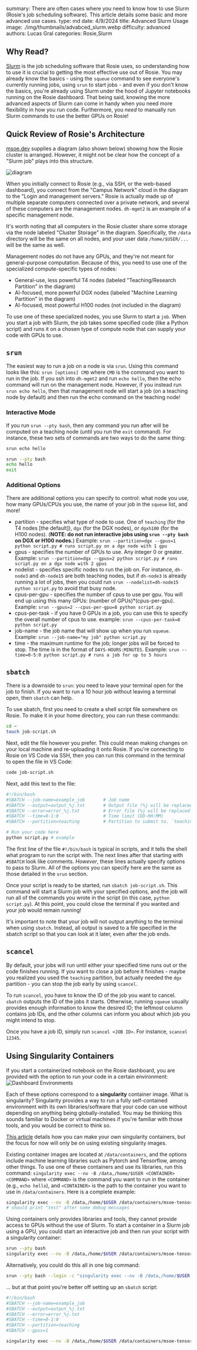 summary: There are often cases where you need to know how to use Slurm (Rosie's job scheduling software). This article details some basic and more advanced use cases.
type: md
date: 4/9/2024
title: Advanced Slurm Usage
image: ./img/thumbnails/advabced_slurm.webp
difficulty: advanced
authors: Lucas Gral
categories: Rosie,Slurm

## Why Read?

[Slurm](https://slurm.schedmd.com/) is the job scheduling software that Rosie uses, so understanding how to use it is crucial to getting the most effective use out of Rosie. You may already know the basics - using the `squeue` command to see everyone's currently running jobs, using `srun` to start jobs - and even if you don't know the basics, you're already using Slurm under the hood of Jupyter notebooks running on the Rosie dashboard. That being said, knowing the more advanced aspects of Slurm can come in handy when you need more flexibility in how you run code. Furthermore, you *need* to manually run Slurm commands to use the better GPUs on Rosie!

## Quick Review of Rosie's Architecture

[msoe.dev](https://msoe.dev/#/about) supplies a diagram (also shown below) showing how the Rosie cluster is arranged. However, it might not be clear how the concept of a "Slurm job" plays into this structure.

![diagram](./img/article_content/cluster_overview.png)

When you initially connect to Rosie (e.g., via SSH, or the web-based dashboard), you connect from the "Campus Network" cloud in the diagram to the "Login and management servers." Rosie is actually made up of multiple separate computers connected over a private network, and several of these computers are the management nodes. `dh-mgmt2` is an example of a specific management node.

It's worth noting that all computers in the Rosie cluster share some storage via the node labeled "Cluster Storage" in the diagram. Specifically, the `/data` directory will be the same on all nodes, and your user data `/home/$USER/...` will be the same as well.

Management nodes do not have any GPUs, and they're not meant for general-purpose computation. Because of this, you need to use one of the specialized compute-specific types of nodes:
- General-use, less powerful T4 nodes (labeled "Teaching/Research Partition" in the diagram)
- AI-focused, more powerful DGX nodes (labeled "Machine Learning Partition" in the diagram)
- AI-focused, most powerful H100 nodes (not included in the diagram)

To use one of these specialized nodes, you use Slurm to start a `job`. When you start a job with Slurm, the job takes some specified code (like a Python script) and runs it on a chosen type of compute node that can supply your code with GPUs to use.

## `srun`

The easiest way to run a job on a node is via `srun`. Using this command looks like this: `srun [options] CMD` where `CMD` is the command you want to run in the job. If you ssh into `dh-mgmt2` and run `echo hello`, then the echo command will run on the management node. However, if you instead run `srun echo hello`, then that management node will start a job (on a teaching node by default) and then run the echo command on the teaching node!

### Interactive Mode

If you run `srun --pty bash`, then any command you run after will be computed on a teaching node (until you run the `exit` command). For instance, these two sets of commands are two ways to do the same thing:

```bash
srun echo hello
```

```bash
srun --pty bash
echo hello
exit
```

### Additional Options

There are additional options you can specify to control: what node you use, how many GPUs/CPUs you use, the name of your job in the `squeue` list, and more!

- partition - specifies what type of node to use. One of `teaching` (for the T4 nodes [the default]), `dgx` (for the DGX nodes), or `dgxh100` (for the H100 nodes). (**NOTE: do not run interactive jobs using `srun --pty bash` on DGX or H100 nodes.**) Example: `srun --partition=dgx --gpus=1 python script.py # runs script.py on a dgx node with 1 gpu`
- gpus - specifies the number of GPUs to use. Any integer 0 or greater. Example: `srun --partition=dgx --gpus=2 python script.py # runs script.py on a dgx node with 2 gpus`
- nodelist - specifies specific nodes to run the job on. For instance, `dh-node3` and `dh-node15` are both teaching nodes, but if `dh-node3` is already running a lot of jobs, then you could run `srun --nodelist=dh-node15 python script.py` to avoid that busy node.
- cpus-per-gpu - specifies the number of cpus to use per gpu. You will end up using this many GPUs: (number of GPUs)*(cpus-per-gpu). Example: `srun --gpus=2 --cpus-per-gpu=8 python script.py`
- cpus-per-task - if you have 0 GPUs in a job, you can use this to specify the overall number of cpus to use. example: `srun --cpus-per-task=8 python script.py`
- job-name - the job name that will show up when you run `squeue`. Example: `srun --job-name="my job" python script.py`
- time - the maximum runtime for the job; longer jobs will be forced to stop. The time is in the format of `DAYS-HOURS:MINUTES`. Example: `srun --time=0-5:0 python script.py # runs a job for up to 5 hours`

## `sbatch`

There is a downside to `srun`: you need to leave your terminal open for the job to finish. If you want to run a 10 hour job without leaving a terminal open, then `sbatch` can help.

To use sbatch, first you need to create a shell script file somewhere on Rosie. To make it in your home directory, you can run these commands:
```bash
cd ~
touch job-script.sh
```

Next, edit the file however you prefer. This could mean making changes on your local machine and re-uploading it onto Rosie. If you're connecting to Rosie on VS Code via SSH, then you can run this command in the terminal to open the file in VS Code:
```bash
code job-script.sh
```

Next, add this text to the file:
```bash
#!/bin/bash
#SBATCH --job-name=example_job       # Job name
#SBATCH --output=output_%j.txt       # Output file (%j will be replaced with the job ID)
#SBATCH --error=error_%j.txt         # Error file (%j will be replaced with the job ID)
#SBATCH --time=0-1:0                 # Time limit (DD-HH:MM)
#SBATCH --partition=teaching         # Partition to submit to. `teaching` (for the T4 GPUs) is default on Rosie, but it's still being specified here

# Run your code here
python script.py # example
```

The first line of the file `#!/bin/bash` is typical in scripts, and it tells the shell what program to run the script with. The next lines after that starting with `#SBATCH` look like comments. *However*, these lines actually specify options to pass to Slurm. All of the options you can specify here are the same as those detailed in the `srun` section.

Once your script is ready to be started, run `sbatch job-script.sh`. This command will start a Slurm job with your specified options, and the job will run all of the commands you wrote in the script (in this case, `python script.py`). At this point, you could close the terminal if you wanted and your job would remain running!

It's important to note that your job will not output anything to the terminal when using `sbatch`. Instead, all output is saved to a file specified in the sbatch script so that you can look at it later, even after the job ends.

## `scancel`

By default, your jobs will run until either your specified time runs out or the code finishes running. If you want to close a job before it finishes - maybe you realized you used the `teaching` partition, but actually needed the `dgx` partition - you can stop the job early by using `scancel`.

To run `scancel`, you have to know the ID of the job you want to cancel. `sbatch` outputs the ID of the jobs it starts. Otherwise, running `squeue` usually provides enough information to know the desired ID; the leftmost column contains job IDs, and the other columns can inform you about which job you might intend to stop.

Once you have a job ID, simply run `scancel <JOB ID>`. For instance, `scancel 12345`.

## Using Singularity Containers

If you start a containerized notebook on the Rosie dashboard, you are provided with the option to run your code in a certain environment:
![Dashboard Environments](./img/article-content/dashboard-singularity-options.png)

Each of these options correspond to a **singularity** container image. What is singularity? Singularity provides a way to run a fully self-contained environment with its own libraries/software that your code can use without depending on anything being globally-installed. You may be thinking this sounds familiar to Docker or virtual machines if you're familiar with those tools, and you would be correct to think so.

[This article](/library?nav=Articles&article=Learning_Resources-SetupLocalSingularity) details how you can make your own singularity containers, but the focus for now will only be on using existing singularity images. 

Existing container images are located at `/data/containers`, and the options include machine learning libraries such as Pytorch and Tensorflow, among other things. To use one of these containers and use its libraries, run this command: `singularity exec --nv -B /data,/home/$USER <CONTAINER> <COMMAND>` where `<COMMAND>` is the command you want to run in the container (e.g., `echo hello`), and `<CONTAINER>` is the path to the container you want to use in `/data/containers`. Here is a complete example:
```bash
singularity exec --nv -B /data,/home/$USER /data/containers/msoe-tensorflow-24.05-tf2-py3.sif echo test
# should print "test" after some debug messages
```

Using containers only provides libraries and tools, they cannot provide access to GPUs without the use of Slurm. To start a container in a Slurm job using a GPU, you could start an interactive job and then run your script with a singularity container:
```bash
srun --pty bash
singularity exec --nv -B /data,/home/$USER /data/containers/msoe-tensorflow-24.05-tf2-py3.sif python my-tensorflow-script.py
```

Alternatively, you could do this all in one big command:
```bash
srun --pty bash --login -c "singularity exec --nv -B /data,/home/$USER /data/containers/msoe-tensorflow-24.05-tf2-py3.sif python my-tensorflow-script.py"
```

... but at that point you're better off setting up an `sbatch` script:
```bash
#!/bin/bash
#SBATCH --job-name=example_job
#SBATCH --output=output_%j.txt
#SBATCH --error=error_%j.txt
#SBATCH --time=0-1:0
#SBATCH --partition=teaching
#SBATCH --gpus=1

singularity exec --nv -B /data,/home/$USER /data/containers/msoe-tensorflow-24.05-tf2-py3.sif python my-tensorflow-script.py
```
